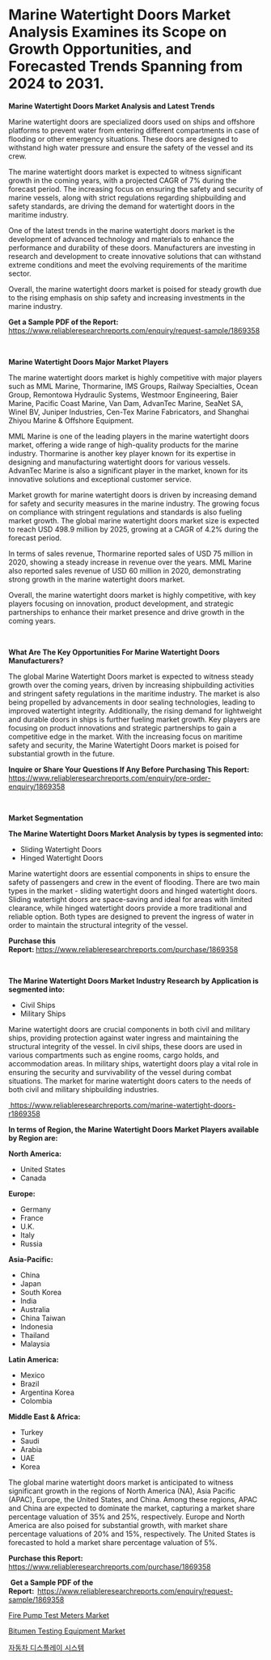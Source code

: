 <p><h1>Marine Watertight Doors Market Analysis Examines its Scope on Growth Opportunities, and Forecasted Trends Spanning from 2024 to 2031.</h1></p><p><strong>Marine Watertight Doors Market Analysis and Latest Trends</strong></p>
<p><p>Marine watertight doors are specialized doors used on ships and offshore platforms to prevent water from entering different compartments in case of flooding or other emergency situations. These doors are designed to withstand high water pressure and ensure the safety of the vessel and its crew.</p><p>The marine watertight doors market is expected to witness significant growth in the coming years, with a projected CAGR of 7% during the forecast period. The increasing focus on ensuring the safety and security of marine vessels, along with strict regulations regarding shipbuilding and safety standards, are driving the demand for watertight doors in the maritime industry.</p><p>One of the latest trends in the marine watertight doors market is the development of advanced technology and materials to enhance the performance and durability of these doors. Manufacturers are investing in research and development to create innovative solutions that can withstand extreme conditions and meet the evolving requirements of the maritime sector.</p><p>Overall, the marine watertight doors market is poised for steady growth due to the rising emphasis on ship safety and increasing investments in the marine industry.</p></p>
<p><strong>Get a Sample PDF of the Report:&nbsp;</strong> <a href="https://www.reliableresearchreports.com/enquiry/request-sample/1869358">https://www.reliableresearchreports.com/enquiry/request-sample/1869358</a></p>
<p>&nbsp;</p>
<p><strong>Marine Watertight Doors Major Market Players</strong></p>
<p><p>The marine watertight doors market is highly competitive with major players such as MML Marine, Thormarine, IMS Groups, Railway Specialties, Ocean Group, Remontowa Hydraulic Systems, Westmoor Engineering, Baier Marine, Pacific Coast Marine, Van Dam, AdvanTec Marine, SeaNet SA, Winel BV, Juniper Industries, Cen-Tex Marine Fabricators, and Shanghai Zhiyou Marine & Offshore Equipment.</p><p>MML Marine is one of the leading players in the marine watertight doors market, offering a wide range of high-quality products for the marine industry. Thormarine is another key player known for its expertise in designing and manufacturing watertight doors for various vessels. AdvanTec Marine is also a significant player in the market, known for its innovative solutions and exceptional customer service.</p><p>Market growth for marine watertight doors is driven by increasing demand for safety and security measures in the marine industry. The growing focus on compliance with stringent regulations and standards is also fueling market growth. The global marine watertight doors market size is expected to reach USD 498.9 million by 2025, growing at a CAGR of 4.2% during the forecast period.</p><p>In terms of sales revenue, Thormarine reported sales of USD 75 million in 2020, showing a steady increase in revenue over the years. MML Marine also reported sales revenue of USD 60 million in 2020, demonstrating strong growth in the marine watertight doors market.</p><p>Overall, the marine watertight doors market is highly competitive, with key players focusing on innovation, product development, and strategic partnerships to enhance their market presence and drive growth in the coming years.</p></p>
<p>&nbsp;</p>
<p><strong>What Are The Key Opportunities For Marine Watertight Doors Manufacturers?</strong></p>
<p><p>The global Marine Watertight Doors market is expected to witness steady growth over the coming years, driven by increasing shipbuilding activities and stringent safety regulations in the maritime industry. The market is also being propelled by advancements in door sealing technologies, leading to improved watertight integrity. Additionally, the rising demand for lightweight and durable doors in ships is further fueling market growth. Key players are focusing on product innovations and strategic partnerships to gain a competitive edge in the market. With the increasing focus on maritime safety and security, the Marine Watertight Doors market is poised for substantial growth in the future.</p></p>
<p><strong>Inquire or Share Your Questions If Any Before Purchasing This Report:</strong> <a href="https://www.reliableresearchreports.com/enquiry/pre-order-enquiry/1869358">https://www.reliableresearchreports.com/enquiry/pre-order-enquiry/1869358</a></p>
<p>&nbsp;</p>
<p><strong>Market Segmentation</strong></p>
<p><strong>The Marine Watertight Doors Market Analysis by types is segmented into:</strong></p>
<p><ul><li>Sliding Watertight Doors</li><li>Hinged Watertight Doors</li></ul></p>
<p><p>Marine watertight doors are essential components in ships to ensure the safety of passengers and crew in the event of flooding. There are two main types in the market - sliding watertight doors and hinged watertight doors. Sliding watertight doors are space-saving and ideal for areas with limited clearance, while hinged watertight doors provide a more traditional and reliable option. Both types are designed to prevent the ingress of water in order to maintain the structural integrity of the vessel.</p></p>
<p><strong>Purchase this Report:&nbsp;</strong><a href="https://www.reliableresearchreports.com/purchase/1869358">https://www.reliableresearchreports.com/purchase/1869358</a></p>
<p>&nbsp;</p>
<p><strong>The Marine Watertight Doors Market Industry Research by Application is segmented into:</strong></p>
<p><ul><li>Civil Ships</li><li>Military Ships</li></ul></p>
<p><p>Marine watertight doors are crucial components in both civil and military ships, providing protection against water ingress and maintaining the structural integrity of the vessel. In civil ships, these doors are used in various compartments such as engine rooms, cargo holds, and accommodation areas. In military ships, watertight doors play a vital role in ensuring the security and survivability of the vessel during combat situations. The market for marine watertight doors caters to the needs of both civil and military shipbuilding industries.</p></p>
<p><a href="https://www.reliableresearchreports.com/marine-watertight-doors-r1869358">&nbsp;https://www.reliableresearchreports.com/marine-watertight-doors-r1869358</a></p>
<p><strong>In terms of Region, the Marine Watertight Doors Market Players available by Region are:</strong></p>
<p>
    <p> <strong> North America: </strong>
        <ul>
            <li>United States</li>
            <li>Canada</li>
        </ul>
        </p> 
    <p> <strong> Europe: </strong>
        <ul>
            <li>Germany</li>
            <li>France</li>
            <li>U.K.</li>
            <li>Italy</li>
            <li>Russia</li>
        </ul>
        </p> 
    <p> <strong> Asia-Pacific: </strong>
        <ul>
            <li>China</li>
            <li>Japan</li>
            <li>South Korea</li>
            <li>India</li>
            <li>Australia</li>
            <li>China Taiwan</li>
            <li>Indonesia</li>
            <li>Thailand</li>
            <li>Malaysia</li>
        </ul>
        </p> 
    <p> <strong> Latin America: </strong>
        <ul>
            <li>Mexico</li>
            <li>Brazil</li>
            <li>Argentina Korea</li>
            <li>Colombia</li>
        </ul>
        </p> 
    <p> <strong> Middle East & Africa: </strong>
        <ul>
            <li>Turkey</li>
            <li>Saudi</li>
            <li>Arabia</li>
            <li>UAE</li>
            <li>Korea</li>
        </ul>
    </p>
    </p>
<p><p>The global marine watertight doors market is anticipated to witness significant growth in the regions of North America (NA), Asia Pacific (APAC), Europe, the United States, and China. Among these regions, APAC and China are expected to dominate the market, capturing a market share percentage valuation of 35% and 25%, respectively. Europe and North America are also poised for substantial growth, with market share percentage valuations of 20% and 15%, respectively. The United States is forecasted to hold a market share percentage valuation of 5%.</p></p>
<p><strong>Purchase this Report: </strong><a href="https://www.reliableresearchreports.com/purchase/1869358">https://www.reliableresearchreports.com/purchase/1869358</a></p>
<p>&nbsp;<strong>Get a Sample PDF of the Report:&nbsp;&nbsp;</strong><a href="https://www.reliableresearchreports.com/enquiry/request-sample/1869358">https://www.reliableresearchreports.com/enquiry/request-sample/1869358</a></p>
<p><strong></strong></p>
<p><p><a href="https://github.com/timeliteaut/Market-Research-Report-List-2/blob/main/fire-pump-test-meters-market.md">Fire Pump Test Meters Market</a></p><p><a href="https://github.com/bobicer/Market-Research-Report-List-2/blob/main/bitumen-testing-equipment-market.md">Bitumen Testing Equipment Market</a></p><p><a href="https://github.com/JonHarrtis67676y/Market-Research-Report-List-1/blob/main/924590920678.md">자동차 디스플레이 시스템</a></p></p>